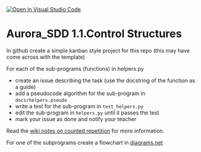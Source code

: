 [![Open in Visual Studio Code](https://classroom.github.com/assets/open-in-vscode-f059dc9a6f8d3a56e377f745f24479a46679e63a5d9fe6f495e02850cd0d8118.svg)](https://classroom.github.com/online_ide?assignment_repo_id=5988369&assignment_repo_type=AssignmentRepo)
# Aurora_SDD 1.1.Control Structures

In github create a simple kanban style project for this repo (this may have come across with the template)

For each of the sub-programs (functions) in helpers.py
- create an issue describing the task (use the docstring of the function as a guide)
- add a pseudocode algorithm for the sub-program in `docs/helpers.pseudo`
- write a test for the sub-program in `test_helpers.py`
- edit the sub-program in `helpers.py` until it passes the test
- mark your issue as done and notify your teacher

Read the [wiki notes on counted repetition](https://github.com/AuroraCollegeSDD/12SDD20_Course_Information/wiki/9.2.3-Implementation-of-software-solution) for more information.

For one of the subprograms create a flowchart in [diagrams.net](https://www.diagrams.net/)
